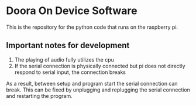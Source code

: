 # Doora On Device Software

This is the repository for the python code that runs on the raspberry pi.

## Important notes for development

1. The playing of audio fully utilizes the cpu
2. If the serial connection is physically connected but pi does not directly respond to serial input, the connection breaks

As a result, between setup and program start the serial connection can break. This can be fixed by unplugging and replugging the serial connection and restarting the program.
